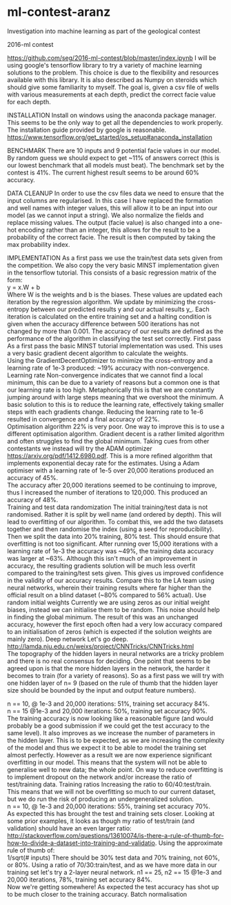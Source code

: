 # ml-contest-aranz
Investigation into machine learning as part of the geological contest

2016-ml contest 

https://github.com/seg/2016-ml-contest/blob/master/index.ipynb 
I will be using google's tensorflow library to try a variety of machine learning solutions to the problem. This choice is due to the flexibility and resources available with this library. It is also described as Numpy on steroids which should give some familiarity to myself. 
The goal is, given a csv file of wells with various measurements at each depth, predict the correct facie value for each depth. 
 
INSTALLATION 
Install on windows using the anaconda package manager. This seems to be the only way to get all the dependencies to work properly. The installation guide provided by google is reasonable. 
https://www.tensorflow.org/get_started/os_setup#anaconda_installation 
 
BENCHMARK 
There are 10 inputs and 9 potential facie values in our model. By random guess we should expect to get ~11% of answers correct (this is our lowest benchmark that all models must beat). The benchmark set by the contest is 41%. The current highest result seems to be around 60% accuracy. 
 
DATA CLEANUP 
In order to use the csv files data we need to ensure that the input columns are regularised. In this case I have replaced the formation and well names with integer values, this will allow it to be an input into our model (as we cannot input a string). We also normalize the fields and replace missing values. 
The output (facie value) is also changed into a one-hot encoding rather than an integer, this allows for the result to be a probability of the correct facie. The result is then computed by taking the max probability index. 
 
IMPLEMENTATION 
As a first pass we use the train/test data sets given from the competition. We also copy the very basic MINST implementation given in the tensorflow tutorial. This consists of a basic regression matrix of the form:  
y = x.W + b  
Where W is the weights and b is the biases. These values are updated each iteration by the regression algorithm. We update by minimizing the cross-entropy between our predicted results y and our actual results y_. 
Each iteration is calculated on the entire training set and a halting condition is given when the accuracy difference between 500 iterations has not changed by more than 0.001. 
The accuracy of our results are defined as the performance of the algorithm in classifying the test set correctly. 
First pass 
As a first pass the basic MINST tutorial implementation was used. This uses a very basic gradient decent algorithm to calculate the weights.   
Using the GradientDecentOptimizer to minimize the cross-entropy and a learning rate of 1e-3 produced: ~19% accuracy with non-convergence. 
Learning rate 
Non-convergence indicates that we cannot find a local minimum, this can be due to a variety of reasons but a common one is that our learning rate is too high. Metaphorically this is that we are constantly jumping around with large steps meaning that we overshoot the minimum. 
A basic solution to this is to reduce the learning rate, effectively taking smaller steps with each gradients change. 
Reducing the learning rate to 1e-6 resulted in convergence and a final accuracy of 22%.  
Optimisation algorithm 
22% is very poor. One way to improve this is to use a different optimisation algorithm. Gradient decent is a rather limited algorithm and often struggles to find the global minimum. Taking cues from other contestants we instead will try the ADAM optimizer https://arxiv.org/pdf/1412.6980.pdf. This is a more refined algorithm that implements exponential decay rate for the estimates. Using a Adam optimiser with a learning rate of 1e-5 over 20,000 iterations produced an accuracy of 45%.  
The accuracy after 20,000 iterations seemed to be continuing to improve, thus I increased the number of iterations to 120,000. This produced an accuracy of 48%.  
Training and test data randomization 
The initial training/test data is not randomised. Rather it is split by well name (and ordered by depth). This will lead to overfitting of our algorithm. To combat this, we add the two datasets together and then randomise the index (using a seed for reproducibility). Then we split the data into 20% training, 80% test. This should ensure that overfitting is not too significant. After running over 15,000 iterations with a learning rate of 1e-3 the accuracy was ~49%, the training data accuracy was larger at ~63%. 
Although this isn't much of an improvement in accuracy, the resulting gradients solution will be much less overfit compared to the training/test sets given. This gives us improved confidence in the validity of our accuracy results. Compare this to the LA team using neural networks, wherein their training results where far higher than the official result on a blind dataset (~80% compared to 56% actual). 
Use random initial weights 
Currently we are using zeros as our initial weight biases, instead we can initialise them to be random. This noise should help in finding the global minimum. The result of this was an unchanged accuracy, however the first epoch often had a very low accuracy compared to an initialisation of zeros (which is expected if the solution weights are mainly zero). 
Deep network 
Let's go deep. http://lamda.nju.edu.cn/weixs/project/CNNTricks/CNNTricks.html  
The topography of the hidden layers in neural networks are a tricky problem and there is no real consensus for deciding. One point that seems to be agreed upon is that the more hidden layers in the network, the harder it becomes to train (for a variety of reasons). So as a first pass we will try with one hidden layer of n= 9 (based on the rule of thumb that the hidden layer size should be bounded by the input and output feature numbers). 
 
n == 10, @ 1e-3 and 20,000 iterations: 51%, training set accuracy 84%.  
n == 15 @1e-3 and 20,000 iterations: 50%, training set accuracy 90%.  
The training accuracy is now looking like a reasonable figure (and would probably be a good submission if we could get the test accuracy to the same level). It also improves as we increase the number of parameters in the hidden layer. This is to be expected, as we are increasing the complexity of the model and thus we expect it to be able to model the training set almost perfectly. However as a result we are now experience significant overfitting in our model. This means that the system will not be able to generalise well to new data; the whole point. 
On way to reduce overfitting is to implement dropout on the network and/or increase the ratio of test/training data. 
Training ratios 
Increasing the ratio to 60/40:test/train. This means that we will not be overfitting so much to our current dataset, but we do run the risk of producing an undergeneralized solution.  
n == 10, @ 1e-3 and 20,000 iterations: 55%, training set accuracy 70%.  
As expected this has brought the test and training sets closer. Looking at some prior examples, it looks as though my ratio of test/train (and validation) should have an even larger ratio: http://stackoverflow.com/questions/13610074/is-there-a-rule-of-thumb-for-how-to-divide-a-dataset-into-training-and-validatio. Using the approximate rule of thumb of:  
1/sqrt(# inputs) 
There should be 30% test data and 70% training, not 60%, or 80%. Using a ratio of 70/30:train/test, and as we have more data in our training set let's try a 2-layer neural network. 
n1 == 25, n2 == 15 @1e-3 and 20,000 iterations, 78%, training set accuracy 84%.  
Now we're getting somewhere! As expected the test accuracy has shot up to be much closer to the training accuracy. 
Batch normalisation 
 
 
